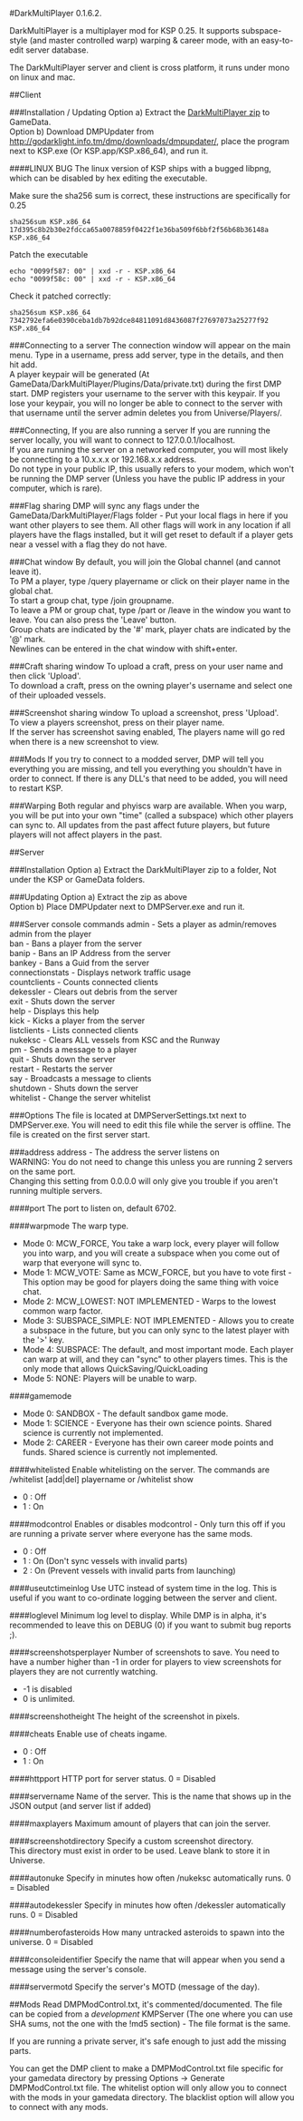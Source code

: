 #DarkMultiPlayer 0.1.6.2.

DarkMultiPlayer is a multiplayer mod for KSP 0.25. It supports subspace-style (and master controlled warp) warping & career mode, with an easy-to-edit server database.  
  
The DarkMultiPlayer server and client is cross platform, it runs under mono on linux and mac.  
  
  
##Client

###Installation / Updating
Option a) Extract the [DarkMultiPlayer zip](https://kerbalstuff.com/mod/4) to GameData.  
Option b) Download DMPUpdater from http://godarklight.info.tm/dmp/downloads/dmpupdater/, place the program next to KSP.exe (Or KSP.app/KSP.x86_64), and run it.  

####LINUX BUG
The linux version of KSP ships with a bugged libpng, which can be disabled by hex editing the executable.  
  
Make sure the sha256 sum is correct, these instructions are specifically for 0.25  

    sha256sum KSP.x86_64
    17d395c8b2b30e2fdcca65a0078859f0422f1e36ba509f6bbf2f56b68b36148a KSP.x86_64
  
Patch the executable  

    echo "0099f587: 00" | xxd -r - KSP.x86_64
    echo "0099f58c: 00" | xxd -r - KSP.x86_64

Check it patched correctly:  

    sha256sum KSP.x86_64
    7342792efa6e0390ceba1db7b92dce84811091d8436087f27697073a25277f92 KSP.x86_64
  
###Connecting to a server
The connection window will appear on the main menu. Type in a username, press add server, type in the details, and then hit add.  
A player keypair will be generated (At GameData/DarkMultiPlayer/Plugins/Data/private.txt) during the first DMP start. DMP registers your username to the server with this keypair. If you lose your keypair, you will no longer be able to connect to the server with that username until the server admin deletes you from Universe/Players/.  
  
###Connecting, If you are also running a server
If you are running the server locally, you will want to connect to 127.0.0.1/localhost.  
If you are running the server on a networked computer, you will most likely be connecting to a 10.x.x.x or 192.168.x.x address.  
Do not type in your public IP, this usually refers to your modem, which won't be running the DMP server (Unless you have the public IP address in your computer, which is rare).  
  

###Flag sharing
DMP will sync any flags under the GameData/DarkMultiPlayer/Flags folder - Put your local flags in here if you want other players to see them. All other flags will work in any location if all players have the flags installed, but it will get reset to default if a player gets near a vessel with a flag they do not have.
  
###Chat window
By default, you will join the Global channel (and cannot leave it).  
To PM a player, type /query playername or click on their player name in the global chat.  
To start a group chat, type /join groupname.  
To leave a PM or group chat, type /part or /leave in the window you want to leave. You can also press the 'Leave' button.  
Group chats are indicated by the '#' mark, player chats are indicated by the '@' mark.  
Newlines can be entered in the chat window with shift+enter.  
  
###Craft sharing window
To upload a craft, press on your user name and then click 'Upload'.  
To download a craft, press on the owning player's username and select one of their uploaded vessels.  
  
###Screenshot sharing window
To upload a screenshot, press 'Upload'.  
To view a players screenshot, press on their player name.  
If the server has screenshot saving enabled, The players name will go red when there is a new screenshot to view.  
  
###Mods
If you try to connect to a modded server, DMP will tell you everything you are missing, and tell you everything you shouldn't have in order to connect. If there is any DLL's that need to be added, you will need to restart KSP.  
  
###Warping
Both regular and phyiscs warp are available. When you warp, you will be put into your own "time" (called a subspace) which other players can sync to. All updates from the past affect future players, but future players will not affect players in the past.  
  
  
##Server

###Installation
Option a) Extract the DarkMultiPlayer zip to a folder, Not under the KSP or GameData folders.  
  
###Updating
Option a) Extract the zip as above  
Option b) Place DMPUpdater next to DMPServer.exe and run it.  
  
###Server console commands
admin           - Sets a player as admin/removes admin from the player  
ban             - Bans a player from the server  
banip           - Bans an IP Address from the server  
bankey          - Bans a Guid from the server  
connectionstats - Displays network traffic usage  
countclients    - Counts connected clients  
dekessler       - Clears out debris from the server  
exit            - Shuts down the server  
help            - Displays this help  
kick            - Kicks a player from the server  
listclients     - Lists connected clients  
nukeksc         - Clears ALL vessels from KSC and the Runway  
pm              - Sends a message to a player  
quit            - Shuts down the server  
restart         - Restarts the server  
say             - Broadcasts a message to clients  
shutdown        - Shuts down the server  
whitelist       - Change the server whitelist  
  
###Options
The file is located at DMPServerSettings.txt next to DMPServer.exe. You will need to edit this file while the server is offline. The file is created on the first server start.  
  
###address
address - The address the server listens on  
WARNING: You do not need to change this unless you are running 2 servers on the same port.  
Changing this setting from 0.0.0.0 will only give you trouble if you aren't running multiple servers.  
  
####port
The port to listen on, default 6702.  
  
####warpmode
The warp type.  
- Mode 0: MCW_FORCE, You take a warp lock, every player will follow you into warp, and you will create a subspace when you come out of warp that everyone will sync to.  
- Mode 1: MCW_VOTE: Same as MCW_FORCE, but you have to vote first - This option may be good for players doing the same thing with voice chat.  
- Mode 2: MCW_LOWEST: NOT IMPLEMENTED - Warps to the lowest common warp factor.  
- Mode 3: SUBSPACE_SIMPLE: NOT IMPLEMENTED - Allows you to create a subspace in the future, but you can only sync to the latest player with the '>' key.  
- Mode 4: SUBSPACE: The default, and most important mode. Each player can warp at will, and they can "sync" to other players times. This is the only mode that allows QuickSaving/QuickLoading  
- Mode 5: NONE: Players will be unable to warp.  
  

####gamemode
- Mode 0: SANDBOX - The default sandbox game mode.  
- Mode 1: SCIENCE - Everyone has their own science points. Shared science is currently not implemented.  
- Mode 2: CAREER - Everyone has their own career mode points and funds. Shared science is currently not implemented.  
  
####whitelisted
Enable whitelisting on the server. The commands are /whitelist [add|del] playername or /whitelist show
- 0 : Off  
- 1 : On  
  

####modcontrol
Enables or disables modcontrol - Only turn this off if you are running a private server where everyone has the same mods.  
- 0 : Off  
- 1 : On (Don't sync vessels with invalid parts)  
- 2 : On (Prevent vessels with invalid parts from launching)  
  
  
####useutctimeinlog
Use UTC instead of system time in the log. This is useful if you want to co-ordinate logging between the server and client.  


####loglevel
Minimum log level to display. While DMP is in alpha, it's recommended to leave this on DEBUG (0) if you want to submit bug reports ;).
  
  
####screenshotsperplayer
Number of screenshots to save. You need to have a number higher than -1 in order for players to view screenshots for players they are not currently watching.  
- -1 is disabled  
- 0 is unlimited.  
  
  
####screenshotheight
The height of the screenshot in pixels.  
  
  
####cheats
Enable use of cheats ingame.
- 0 : Off  
- 1 : On  
  
####httpport
HTTP port for server status. 0 = Disabled
  
####servername
Name of the server. This is the name that shows up in the JSON output (and server list if added)  
  
####maxplayers
Maximum amount of players that can join the server.  
  
####screenshotdirectory
Specify a custom screenshot directory.  
This directory must exist in order to be used. Leave blank to store it in Universe.  
  
####autonuke
Specify in minutes how often /nukeksc automatically runs. 0 = Disabled  
  
####autodekessler
Specify in minutes how often /dekessler automatically runs. 0 = Disabled  
  
####numberofasteroids
How many untracked asteroids to spawn into the universe. 0 = Disabled  
  
####consoleidentifier
Specify the name that will appear when you send a message using the server's console.  
  
####servermotd
Specify the server's MOTD (message of the day).  
  
  
##Mods
Read DMPModControl.txt, it's commented/documented. The file can be copied from a *development* KMPServer (The one where you can use SHA sums, not the one with the !md5 section) - The file format is the same.  
  
If you are running a private server, it's safe enough to just add the missing parts.  
  
You can get the DMP client to make a DMPModControl.txt file specific for your gamedata directory by pressing Options -> Generate DMPModControl.txt file.
The whitelist option will only allow you to connect with the mods in your gamedata directory.
The blacklist option will allow you to connect with any mods.

